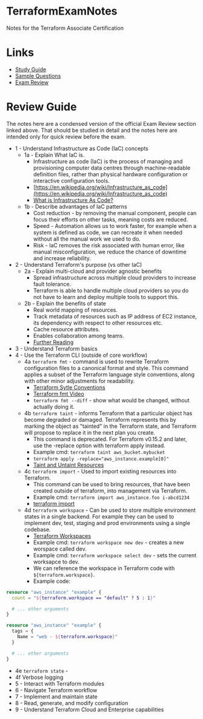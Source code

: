 # TerraformExamNotes
Notes for the Terraform Associate Certification

# Links

* [Study Guide](https://learn.hashicorp.com/tutorials/terraform/associate-study)
* [Sample Questions](https://learn.hashicorp.com/tutorials/terraform/associate-questions?in=terraform/certification)
* [Exam Review](https://learn.hashicorp.com/tutorials/terraform/associate-review?in=terraform/certification)

# Review Guide

The notes here are a condensed version of the official Exam Review section linked above. That should be studied in detail and the notes here are intended only for quick review before the exam.

* 1 - Understand Infrastructure as Code (IaC) concepts
  * 1a - Explain What IaC is.
    * Infrastructure as code (IaC) is the process of managing and provisioning computer data centres through machine-readable definition files, rather than physical hardware configuration or interactive configuration tools.
    * [https://en.wikipedia.org/wiki/Infrastructure_as_code](https://en.wikipedia.org/wiki/Infrastructure_as_code)
    * [What is Infrastructure As Code?](https://odysee.com/@thecloudcoach:5/what-is-infrastructure-as-code-terraform:5)
  * 1b - Describe advantages of IaC patterns
    * Cost reduction - by removing the manual component, people can focus their efforts on other tasks, meaning costs are reduced.
    * Speed - Automation allows us to work faster, for example when a system is defined as code, we can recreate it when needed without all the manual work we used to do.
    * Risk - IaC removes the risk associated with human error, like manual misconfiguration, we reduce the chance of downtime and increase reliability.
* 2 - Understand Terraform's purpose (vs other IaC)
  * 2a - Explain multi-cloud and provider agnostic benefits
    * Spread infrastructure across multiple cloud providers to increase fault tolerance.
    * Terraform is able to handle multiple cloud providers so you do not have to learn and deploy multiple tools to support this.
  * 2b - Explain the benefits of state
    * Real world mapping of resources.
    * Track metadata of resources such as IP address of EC2 instance, its dependency with respect to other resources etc.
    * Cache resource attributes.
    * Enables collaboration among teams.
    * [Further Reading](https://medium.com/@mitesh_shamra/state-management-with-terraform-9f13497e54cf)
* 3 - Understand Terraform basics
* 4 - Use the Terraform CLI (outside of core workflow)
  * 4a `terraform fmt` - command is used to rewrite Terraform configuration files to a canonical format and style. This command applies a subset of the Terraform language style conventions, along with other minor adjustments for readability.
    * [Terraform Sytle Conventions](https://www.terraform.io/language/syntax/style)
    * [Terraform fmt Video](https://www.youtube.com/watch?v=aPZ6a9QtgJw)
    * `terraform fmt --diff` - show what would be changed, without actually doing it.
  * 4b `terraform taint` - informs Terraform that a particular object has become degraded or damaged. Terraform represents this by marking the object as "tainted" in the Terraform state, and Terraform will propose to replace it in the next plan you create.
    * This command is deprecated. For Terraform v0.15.2 and later, use the -replace option with terraform apply instead.
    * Example cmd: `terraform taint aws_bucket.mybucket`
    * `terraform apply -replace="aws_instance.example[0]"`
    * [Taint and Untaint Resources](https://www.youtube.com/watch?v=ySGc_obU6wY)
  * 4c `terraform import` - Used to import existing resources into Terraform.
    * This command can be used to bring resources, that have been created outside of terraform, into management via Terraform.
    * Example cmd: `terraform import aws_instance.foo i-abcd1234`
    * [terraform import](https://www.youtube.com/watch?v=nvskcI-XPrY)
  * 4d `terraform workspace` - Can be used to store multiple environment states in a single backend. For example they can be used to implement dev, test, staging and prod environments using a single codebase.
    * [Terraform Workspaces](https://www.terraform.io/language/state/workspaces)
    * Example cmd: `terraform workspace new dev` - creates a new worspace called dev.
    * Example cmd: `terraform workspace select dev` - sets the current worksapce to dev.
    * We can reference the workspace in Terraform code with `${terraform.workspace}`.
    * Example code:
```terraform
resource "aws_instance" "example" {
  count = "${terraform.workspace == "default" ? 5 : 1}"

  # ... other arguments
}

resource "aws_instance" "example" {
  tags = {
    Name = "web - ${terraform.workspace}"
  }

  # ... other arguments
}
```
  * 4e `terraform state` - 
  * 4f Verbose logging 
* 5 - Interact with Terraform modules
* 6 - Navigate Terraform workflow
* 7 - Implement and maintain state
* 8 - Read, generate, and modify configuration
* 9 - Understand Terraform Cloud and Enterprise capabilities
